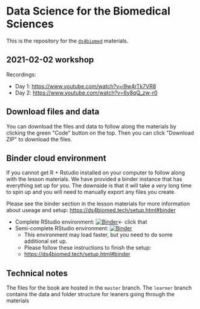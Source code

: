 # Data Science for the Biomedical Sciences

This is the repository for the [`ds4biomed`](https://ds4biomed.tech/) materials.

## 2021-02-02 workshop

Recordings:

- Day 1: https://www.youtube.com/watch?v=i9w4rTk7VR8
- Day 2: https://www.youtube.com/watch?v=6y8qQ_zw-r0

## Download files and data

You can download the files and data to follow along the materials by clicking the green "Code" button on the top.
Then you can click "Download ZIP" to download the files.

## Binder cloud environment

If you cannot get R + Rstudio installed on your computer to follow along with the lesson materials.
We have provided a binder instance that has everything set up for you.
The downside is that it will take a *very* long time to spin up and you will need to manually export any files you create.

Please see the binder section in the lesson materials for more information about useage and setup: https://ds4biomed.tech/setup.html#binder

- Complete RStudio environment: [![Binder](https://mybinder.org/badge_logo.svg)](https://mybinder.org/v2/gh/chendaniely/ds4biomed/learner?urlpath=rstudio)<- click that
- Semi-complete RStudio environment: [![Binder](http://mybinder.org/badge_logo.svg)](http://mybinder.org/v2/gh/binder-examples/r/master?urlpath=rstudio)
  - This environment may load faster, but you need to do some additional set up.
  - Please follow these instructions to finish the setup:
  - https://ds4biomed.tech/setup.html#binder


## Technical notes

The files for the book are hosted in the `master` branch.
The `learner` branch contains the data and folder structure for leaners going through the materials
